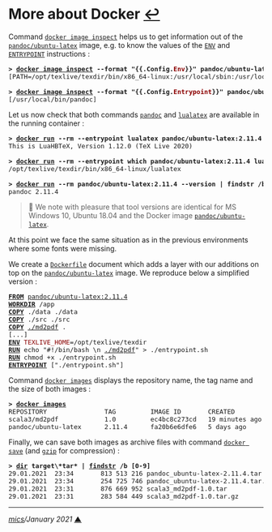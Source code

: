 # <span id="top">More about Docker</span> <span style="size:25%;"><a href="../README.md" title="Back to README">↩</a></span>
<!-- created by mics (https://github.com/michelou/) on December 2020 -->

Command [`docker image inspect`][docker_inspect] helps us to get information out of the [`pandoc/ubuntu-latex`][docker_pandoc] image, e.g. to know the values of the [`ENV`][docker_env] and [`ENTRYPOINT`][docker_entrypoint] instructions :

<pre style="font-size:90%; max-width:680px;">
<b>&gt; <a href="https://docs.docker.com/engine/reference/commandline/image_inspect/">docker image inspect</a> --format "{{.Config.<b style="color:darkred;">Env</b>}}" pandoc/ubuntu-latex:2.11.4</b>
[PATH=/opt/texlive/texdir/bin/x86_64-linux:/usr/local/sbin:/usr/local/bin:/usr/sbin:/usr/bin:/sbin:/bin]
&nbsp;
<b>&gt; <a href="https://docs.docker.com/engine/reference/commandline/image_inspect/">docker image inspect</a> --format "{{.Config.<b style="color:darkred;">Entrypoint</b>}}" pandoc/ubuntu-latex:2.11.4</b>
[/usr/local/bin/pandoc]
</pre>

Let us now check that both commands [`pandoc`][pandoc_command] and [`lualatex`][lualatex] are available in the running container :

<pre style="font-size:90%; max-width:680px;">
<b>&gt; <a href="https://docs.docker.com/engine/reference/commandline/run/">docker run</a> --rm --entrypoint lualatex pandoc/ubuntu-latex:2.11.4 --version | findstr Version</b>
This is LuaHBTeX, Version 1.12.0 (TeX Live 2020)
&nbsp;
<b>&gt; <a href="https://docs.docker.com/engine/reference/commandline/run/">docker run</a> --rm --entrypoint which pandoc/ubuntu-latex:2.11.4 lualatex</b>
/opt/texlive/texdir/bin/x86_64-linux/lualatex
&nbsp;
<b>&gt; <a href="https://docs.docker.com/engine/reference/commandline/run/">docker run</a> --rm pandoc/ubuntu-latex:2.11.4 --version | findstr /b pandoc</b>
pandoc 2.11.4
</pre>

> **:mag_right:** We note with pleasure that tool versions are identical for MS Windows 10, Ubuntu 18.04 and the Docker image [`pandoc/ubuntu-latex`][docker_pandoc].

<!-- 
https://www.howtoinstall.me/ubuntu/18-04/xz-utils/
-->

At this point we face the same situation as in the previous environments where some fonts were missing.

We create a [`Dockerfile`](../Dockerfile) document which adds a layer with our additions on top on the [`pandoc/ubuntu-latex`][docker_pandoc] image. We reproduce below a simplified version :

<pre style="font-size:90%; max-width:600px;">
<a href="https://docs.docker.com/engine/reference/builder/#from"><b>FROM</b></a> <a href="https://hub.docker.com/r/pandoc/ubuntu-latex">pandoc/ubuntu-latex:2.11.4</a>
<a href="https://docs.docker.com/engine/reference/builder/#workdir"><b>WORKDIR</b></a> /app
<a href="https://docs.docker.com/engine/reference/builder/#copy"><b>COPY</b></a> ./data ./data
<a href="https://docs.docker.com/engine/reference/builder/#copy"><b>COPY</b></a> ./src ./src
<a href="https://docs.docker.com/engine/reference/builder/#copy"><b>COPY</b></a> <a href="../md2pdf">./md2pdf</a> .
[...]
<a href="https://docs.docker.com/engine/reference/builder/#env"><b>ENV</b></a> <span style="color:darkred;">TEXLIVE_HOME</span>=/opt/texlive/texdir
<a href="https://docs.docker.com/engine/reference/builder/#run"><b>RUN</b></a> echo "#!/bin/bash \n <a href="../md2pdf">./md2pdf</a>" > ./entrypoint.sh
<a href="https://docs.docker.com/engine/reference/builder/#run"><b>RUN</b></a> chmod +x ./entrypoint.sh
<a href="https://docs.docker.com/engine/reference/builder/#entrypoint" title="ENTRYPOINT instruction"><b>ENTRYPOINT</b></a> ["./entrypoint.sh"]
</pre>

Command [`docker images`][docker_images] displays the repository name, the tag name and the size of both images :

<pre style="font-size:90%; max-width:600px;">
<b>&gt; <a href="https://docs.docker.com/engine/reference/commandline/images/">docker images</a></b>
REPOSITORY               TAG         IMAGE ID       CREATED          SIZE
scala3/md2pdf            1.0         ec4bc8c273cd   19 minutes ago   861MB
pandoc/ubuntu-latex      2.11.4      fa20b6e6dfe6   5 days ago       799MB
</pre>

Finally, we can save both images as archive files with command [`docker save`][docker_save] (and [`gzip`][linux_gzip] for compression) :

<pre style="font-size:90%; max-width:600px;">
<b>&gt; <a href="https://docs.microsoft.com/en-us/windows-server/administration/windows-commands/dir">dir</a> target\*tar* | <a href="https://docs.microsoft.com/en-us/windows-server/administration/windows-commands/findstr">findstr</a> /b [0-9]</b>
29.01.2021  23:34       813 513 216 pandoc_ubuntu-latex-2.11.4.tar
29.01.2021  23:34       254 725 746 pandoc_ubuntu-latex-2.11.4.tar.gz
29.01.2021  23:31       876 669 952 scala3_md2pdf-1.0.tar
29.01.2021  23:31       283 584 449 scala3_md2pdf-1.0.tar.gz
</pre>

<!--
## <span id="footnotes">Footnotes</span>

<b name="footnote_01">[1]</b> ***Pandoc software*** [↩](#anchor_01)

<p style="margin:0 0 1em 20px;">
 (version: 2.11.3.2, compressed size: 240.96 MB)
</p>
-->
***

*[mics](https://github.com/michelou/)/January 2021* [**&#9650;**](#top "Back to top")
<span id="bottom">&nbsp;</span>

[docker_entrypoint]: https://docs.docker.com/engine/reference/builder/#entrypoint "ENTRYPOINT instruction"
[docker_env]: https://docs.docker.com/engine/reference/builder/#env
[docker_hub]: https://hub.docker.com/
[docker_images]: https://docs.docker.com/engine/reference/commandline/images/
[docker_inspect]: https://docs.docker.com/engine/reference/commandline/image_inspect/ "Display detailed information on one or more images"
[docker_pandoc]: https://hub.docker.com/r/pandoc/ubuntu-latex "Ubuntu based image"
[docker_save]: https://docs.docker.com/engine/reference/commandline/save/
[linux_gzip]: https://linux.die.net/man/1/gzip
[lualatex]: http://www.luatex.org/
[pandoc_command]: https://pandoc.org/MANUAL.html/ "Pandoc command line tool"
[tex_live]: https://tug.org/texlive/
[tex_live_repository]: https://github.com/TeX-Live/installer "TeX Live installer repository"
[tex_live_install]: https://tug.org/texlive/doc/install-tl.html "TeX Live cross-platform installer"
[tex_live_setup]: https://tug.org/texlive/acquire-netinstall.html
[tex_live_tug]: https://tug.org/ "TeX Users Group website"
[xelatex]: https://sourceforge.net/projects/xetex/
